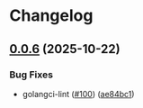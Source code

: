 # Changelog

## [0.0.6](https://github.com/rudderlabs/rudder-observability-kit/compare/v0.0.5...v0.0.6) (2025-10-22)


### Bug Fixes

* golangci-lint ([#100](https://github.com/rudderlabs/rudder-observability-kit/issues/100)) ([ae84bc1](https://github.com/rudderlabs/rudder-observability-kit/commit/ae84bc13bfad21d42791cf41470c1d413223a2c3))
